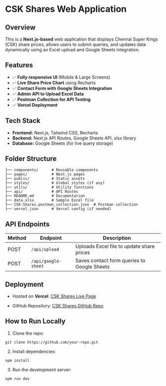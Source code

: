 # CSK Shares Web Application

## Overview
This is a **Next.js-based** web application that displays Chennai Super Kings (CSK) share prices, allows users to submit queries, and updates data dynamically using an Excel upload and Google Sheets integration.

## Features
- ✅ **Fully responsive UI** (Mobile & Large Screens)
- ✅ **Live Share Price Chart** using Recharts
- ✅ **Contact Form with Google Sheets Integration**
- ✅ **Admin API to Upload Excel Data**
- ✅ **Postman Collection for API Testing**
- ✅ **Vercel Deployment**

## Tech Stack
- **Frontend:** Next.js, Tailwind CSS, Recharts
- **Backend:** Next.js API Routes, Google Sheets API, xlsx library
- **Database:** Google Sheets (for live query storage)


## Folder Structure
```
├── components/      # Reusable components
├── pages/           # Next.js pages
├── public/          # Static assets
├── styles/          # Global styles (if any)
├── utils/           # Utility functions
├── api/             # API Routes
├── README.md        # Documentation
├── data.xlsx        # Sample Excel file
├── CSK-Shares.postman_collection.json  # Postman collection
├── vercel.json      # Vercel config (if needed)
```


## API Endpoints
| Method | Endpoint       | Description |
|--------|---------------|-------------|
| POST   | `/api/upload` | Uploads Excel file to update share prices |
| POST   | `/api/google-sheet` | Saves contact form queries to Google Sheets |

## Deployment
- Hosted on **Vercel**: [CSK Shares Live Page](https://offlens-sharepage.vercel.app/)

- GitHub Repository: [CSK Shares GitHub Repo](https://github.com/Mallikarjuna-dev/offlens-sharepage)

## How to Run Locally
1. Clone the repo:
```
git clone https://github.com/your-repo.git
```

2. Install dependencies:
```
npm install
```

3. Run the development server:
```
npm run dev
```
